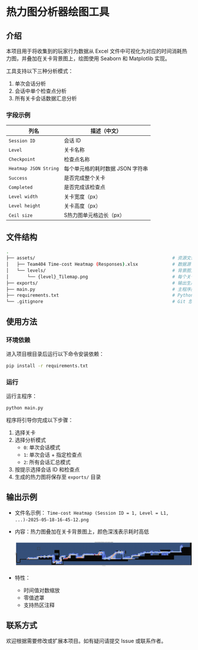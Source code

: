 # 热力图分析器绘图工具

## 介绍

本项目用于将收集到的玩家行为数据从 Excel 文件中可视化为对应的时间消耗热力图，并叠加在关卡背景图上，绘图使用 Seaborn 和 Matplotlib 实现。 

工具支持以下三种分析模式：  

1. 单次会话分析
2. 会话中单个检查点分析
3. 所有关卡会话数据汇总分析

### 字段示例
| 列名               | 描述（中文）                     |
| --------------------- | ------------------------------  |
| `Session ID`          | 会话 ID                          |
| `Level`               | 关卡名称                         |
| `Checkpoint`          | 检查点名称                       |
| `Heatmap JSON String` | 每个单元格的耗时数据 JSON 字符串 |
| `Success`             | 是否完成整个关卡                 |
| `Completed`           | 是否完成该检查点                 |
| `Level width`         | 关卡宽度（px）                   |
| `Level height`        | 关卡高度（px）                   |
| `Ceil size`           | S热力图单元格边长（px）           |

## 文件结构

```bash
.
├── assets/                                                    # 资源文件夹
│   ├── Team404 Time-cost Heatmap (Responses).xlsx             # 数据源 Excel 文件
│   └── levels/                                                # 背景图文件夹
│       └── {level}_Tilemap.png                                # 每个关卡的背景图
├── exports/                                                   # 输出生成的热力图图像
├── main.py                                                    # 主程序脚本
├── requirements.txt                                           # Python 依赖列表
└── .gitignore                                                 # Git 忽略文件配置
```

## 使用方法

### 环境依赖

进入项目根目录后运行以下命令安装依赖：

```bash
pip install -r requirements.txt
```

### 运行

运行主程序：

```bash
python main.py
```

程序将引导你完成以下步骤：

1. 选择关卡
2. 选择分析模式
   - `0`: 单次会话模式
   - `1`: 单次会话 + 指定检查点
   - `2`: 所有会话汇总模式
3. 按提示选择会话 ID 和检查点
4. 生成的热力图将保存至 `exports/` 目录

## 输出示例

- 文件名示例： `Time-cost Heatmap (Session ID = 1, Level = L1, ...)-2025-05-18-16-45-12.png`

- 内容：热力图叠加在关卡背景图上，颜色深浅表示耗时高低

  ![exmaple](https://github.com/zhichzhang/heatmap-analyzer-plotter/blob/main/exports/Time-cost%20Heatmap%20(All%20Sessions%2C%20Level%3DL0_tutorial_remake2)-2025-04-28-16-42-39.png)

- 特性：
  - 时间值对数缩放
  - 零值遮罩
  - 支持热区注释

## 联系方式

欢迎根据需要修改或扩展本项目。如有疑问请提交 Issue 或联系作者。 
